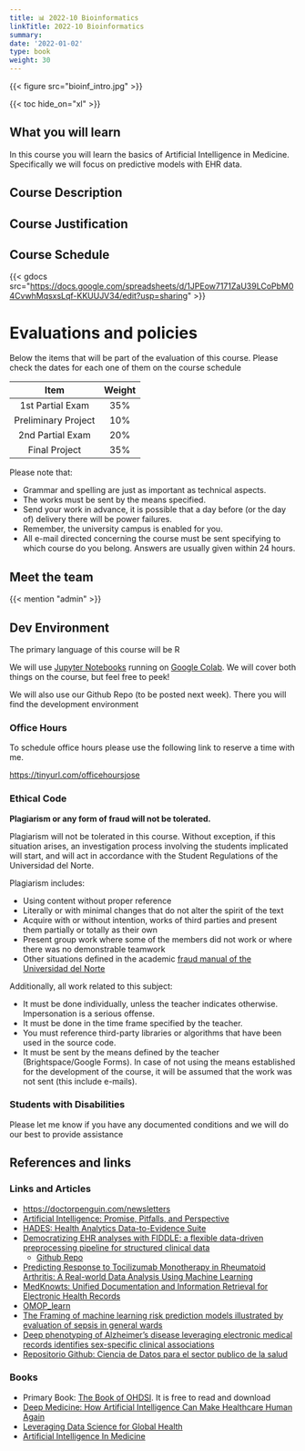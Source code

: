```yaml
---
title: 📊 2022-10 Bioinformatics
linkTitle: 2022-10 Bioinformatics
summary: 
date: '2022-01-02'
type: book
weight: 30
---
```


<!--more-->

{{< figure src="bioinf_intro.jpg" >}}

{{< toc hide_on="xl" >}}

## What you will learn

In this course you will learn the basics of Artificial Intelligence in Medicine. Specifically we will focus on predictive models with EHR data.

## Course Description



## Course Justification



## Course Schedule

{{< gdocs src="https://docs.google.com/spreadsheets/d/1JPEow7171ZaU39LCoPbM04CvwhMqsxsLqf-KKUUJV34/edit?usp=sharing" >}}


# Evaluations and policies

Below the items that will be part of the evaluation of this course. Please check the dates for each one of them on the course schedule


| Item 	| Weight 	|
|:---:	|:---:	|
| 1st Partial Exam 	| 35% 	|
| Preliminary Project	| 10% 	|
| 2nd Partial Exam 	| 20% 	|
| Final Project 	| 35% 	|

Please note that:

- Grammar and spelling are just as important as technical aspects.
- The works must be sent by the means specified.
- Send your work in advance, it is possible that a day before (or the day of) delivery there will be power failures.
- Remember, the university campus is enabled for you.
- All e-mail directed concerning the course must be sent specifying to which course do you belong. Answers are usually given within 24 hours. 

## Meet the team

{{< mention "admin" >}}

## Dev Environment

The primary language of this course will be R

We will use [Jupyter Notebooks](https://jupyter.org/) running on [Google Colab](https://colab.to/r). We will cover both things on the course, but feel free to peek! 

We will also use our Github Repo (to be posted next week). There you will find the development environment 


### Office Hours

To schedule office hours please use the following link to reserve a time with me. 

https://tinyurl.com/officehoursjose

### Ethical Code

**Plagiarism or any form of fraud will not be tolerated.**

Plagiarism will not be tolerated in this course. Without exception, if this situation arises, an investigation process involving the students implicated will start, and will act in accordance with the Student Regulations of the Universidad del Norte. 

Plagiarism includes: 
- Using content without proper reference
- Literally or with minimal changes that do not alter the spirit of the text
- Acquire with or without intention, works of third parties and present them partially or totally as their own
- Present group work where some of the members did not work or where there was no demonstrable teamwork
- Other situations defined in the academic [fraud manual of the Universidad del Norte](https://guayacan.uninorte.edu.co/normatividad_interna/upload/File/Guia_Prevencion_Fraude%20estudiantes(5).pdf)


Additionally, all work related to this subject:

- It must be done individually, unless the teacher indicates otherwise. Impersonation is a serious offense.
- It must be done in the time frame specified by the teacher.
- You must reference third-party libraries or algorithms that have been used in the source code.
- It must be sent by the means defined by the teacher (Brightspace/Google Forms). In case of not using the means established for the development of the course, it will be assumed that the work was not sent (this include e-mails).

### Students with Disabilities

Please let me know if you have any documented conditions and we will do our best to provide assistance

## References and links

### Links and Articles

- https://doctorpenguin.com/newsletters
- [Artificial Intelligence: Promise, Pitfalls, and Perspective](https://jamanetwork.com/journals/jama/fullarticle/2766942)
- [HADES: Health Analytics Data-to-Evidence Suite](https://ohdsi.github.io/Hades/)
- [Democratizing EHR analyses with FIDDLE: a flexible data-driven preprocessing pipeline for structured clinical data](https://academic.oup.com/jamia/article/27/12/1921/5920826)
    - [Github Repo](https://github.com/MLD3/FIDDLE)
- [Predicting Response to Tocilizumab Monotherapy in Rheumatoid Arthritis: A Real-world Data Analysis Using Machine Learning](https://www.jrheum.org/content/48/9/1364.abstract)
- [MedKnowts: Unified Documentation and Information Retrieval for Electronic Health Records](https://dl.acm.org/doi/fullHtml/10.1145/3472749.3474814)
- [OMOP_learn](https://github.com/clinicalml/omop-learn)
- [The Framing of machine learning risk prediction models illustrated by evaluation of sepsis in general wards](https://www.nature.com/articles/s41746-021-00529-x)
- [Deep phenotyping of Alzheimer’s disease leveraging electronic medical records identifies sex-specific clinical associations](https://www.nature.com/articles/s41467-022-28273-0)
- [Repositorio Github: Ciencia de Datos para el sector publico de la salud](https://github.com/opensaludlab/ciencia_datos)

### Books

- Primary Book: [The Book of OHDSI](https://ohdsi.github.io/TheBookOfOhdsi/). It is free to read and download
- [Deep Medicine: How Artificial Intelligence Can Make Healthcare Human Again](https://www.amazon.com/Deep-Medicine-Artificial-Intelligence-Healthcare/dp/1541644638)
- [Leveraging Data Science for Global Health](https://www.amazon.com/Leveraging-Data-Science-Global-Health-ebook/dp/B08F3QBRMX)
- [Artificial Intelligence In Medicine](https://www.amazon.com/Artificial-Intelligence-Medicine-Peter-Szolovits-ebook/dp/B07VB5GXMS/ref=sr_1_10?crid=1YQ99A71WAIKM&keywords=Artificial+Intelligence+In+Medicine&qid=1643912371&sprefix=artificial+intelligence+in+medicine%2Caps%2C368&sr=8-10)